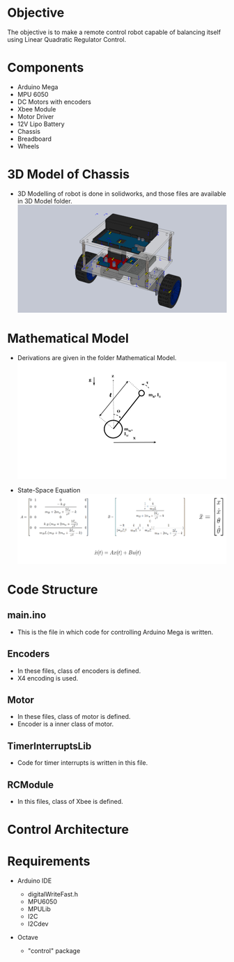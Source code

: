 # Objective

The objective is to make a remote control robot capable of balancing itself using Linear Quadratic Regulator Control.

# Components
- Arduino Mega
- MPU 6050
- DC Motors with encoders
- Xbee Module
- Motor Driver
- 12V Lipo Battery
- Chassis
- Breadboard
- Wheels

# 3D Model of Chassis
- 3D Modelling of robot is done in solidworks, and those files are available in 3D Model folder.
![](images/BalanceBotModel.JPG)

# Mathematical Model
- Derivations are given in the folder Mathematical Model.
![](images/Model.png)

- State-Space Equation
![](images/StateSpaceEquation.png)

# Code Structure

## main.ino
- This is the file in which code for controlling Arduino Mega is written.

## Encoders
- In these files, class of encoders is defined.  
- X4 encoding is used.

## Motor
- In these files, class of motor is defined.
- Encoder is a inner class of motor.

## TimerInterruptsLib
- Code for timer interrupts is written in this file.

## RCModule
- In this files, class of Xbee is defined.

# Control Architecture

# Requirements
- Arduino IDE
  - digitalWriteFast.h
  - MPU6050
  - MPULib
  - I2C
  - I2Cdev
  
- Octave
  - "control" package
